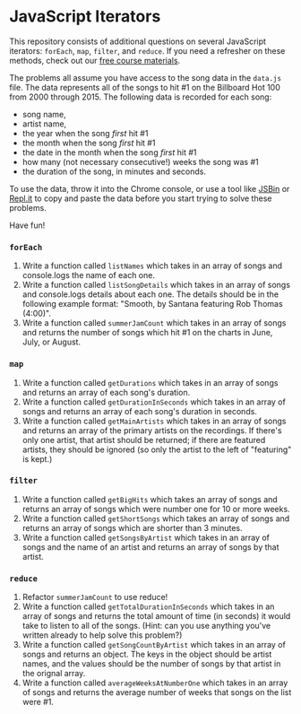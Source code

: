 # JavaScript Iterators

This repository consists of additional questions on several JavaScript iterators: `forEach`, `map`, `filter`, and `reduce`. If you need a refresher on these methods, check out our [free course materials](https://www.rithmschool.com/courses/intermediate-javascript-part-2).

The problems all assume you have access to the song data in the `data.js` file. The data represents all of the songs to hit #1 on the Billboard Hot 100 from 2000 through 2015. The following data is recorded for each song:

- song name,
- artist name,
- the year when the song _first_ hit #1
- the month when the song _first_ hit #1
- the date in the month when the song _first_ hit #1
- how many (not necessary consecutive!) weeks the song was #1
- the duration of the song, in minutes and seconds.

To use the data, throw it into the Chrome console, or use a tool like [JSBin](jsbin.com) or [Repl.it](repl.it) to copy and paste the data before you start trying to solve these problems.

Have fun!

### `forEach`

1. Write a function called `listNames` which takes in an array of songs and console.logs the name of each one.
2. Write a function called `listSongDetails` which takes in an array of songs and console.logs details about each one. The details should be in the following example format: "Smooth, by Santana featuring Rob Thomas (4:00)".
3. Write a function called `summerJamCount` which takes in an array of songs and returns the number of songs which hit #1 on the charts in June, July, or August.

### `map`

1. Write a function called `getDurations` which takes in an array of songs and returns an array of each song's duration.
2. Write a function called `getDurationInSeconds` which takes in an array of songs and returns an array of each song's duration in seconds.
3. Write a function called `getMainArtists` which takes in an array of songs and returns an array of the primary artists on the recordings. If there's only one artist, that artist should be returned; if there are featured artists, they should be ignored (so only the artist to the left of "featuring" is kept.)

### `filter`

1. Write a function called `getBigHits` which takes an array of songs and returns an array of songs which were number one for 10 or more weeks.
2. Write a function called `getShortSongs` which takes an array of songs and returns an array of songs which are shorter than 3 minutes.
3. Write a function called `getSongsByArtist` which takes in an array of songs and the name of an artist and returns an array of songs by that artist.

### `reduce`

1. Refactor `summerJamCount` to use reduce!
2. Write a function called `getTotalDurationInSeconds` which takes in an array of songs and returns the total amount of time (in seconds) it would take to listen to all of the songs. (Hint: can you use anything you've written already to help solve this problem?)
3. Write a function called `getSongCountByArtist` which takes in an array of songs and returns an object. The keys in the object should be artist names, and the values should be the number of songs by that artist in the orignal array.
4. Write a function called `averageWeeksAtNumberOne` which takes in an array of songs and returns the average number of weeks that songs on the list were #1.
